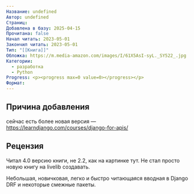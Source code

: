 ```yaml
---
Название: undefined
Автор: undefined
Страниц: 
Добавлена в базу: 2025-04-15
Прочитана: false
Начал читать: 2023-05-01
Закончил читать: 2023-05-01
Тип: "[[Книга]]"
Обложка: https://m.media-amazon.com/images/I/61X5AsI-syL._SY522_.jpg
Категории:
  - разработка
  - Python
Progress: <p><progress max=0 value=0></progress></p>
Формат:
---
```

## Причина добавления

сейчас есть более новая версия — https://learndjango.com/courses/django-for-apis/

## Рецензия

Читал 4.0 версию книги, не 2.2, как на картинке тут. Не стал просто новую книгу на livelib создавать.  
  
Небольшая, новичковая, легко и быстро читающаяся вводная в Django DRF и некоторые смежные пакеты.
